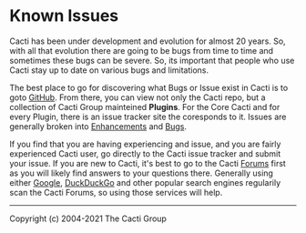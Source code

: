 # Known Issues

Cacti has been under development and evolution for almost 20 years.  So,
with all that evolution there are going to be bugs from time to time and
sometimes these bugs can be severe.  So, its important that people who
use Cacti stay up to date on various bugs and limitations.

The best place to go for discovering what Bugs or Issue exist in Cacti is
to goto [GitHub](https://www.github.com/Cacti/cacti).  From there, you can
view not only the Cacti repo, but a collection of Cacti Group mainteined
**Plugins**.  For the Core Cacti and for every Plugin, there is an issue
tracker site the coresponds to it.  Issues are generally broken into 
[Enhancements](https://github.com/Cacti/cacti/issues?q=is%3Aopen+is%3Aissue+label%3Aenhancement)
and [Bugs](https://github.com/Cacti/cacti/issues?q=is%3Aopen+is%3Aissue+label%3Abug).

If you find that you are having experiencing and issue, and you are fairly
experienced Cacti user, go directly to the Cacti issue tracker and submit your
issue.  If you are new to Cacti, it's best to go to the Cacti [Forums](https://forums.cacti.net)
first as you will likely find answers to your questions there.  Generally
using either [Google](https://www.google.com), [DuckDuckGo](https://duckduckgo.com)
and other popular search engines regularily scan the Cacti Forums, so using 
those services will help.

---
Copyright (c) 2004-2021 The Cacti Group